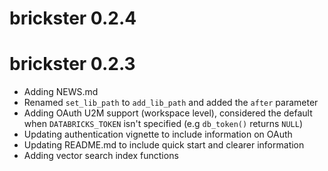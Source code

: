 # brickster 0.2.4

# brickster 0.2.3

* Adding NEWS.md
* Renamed `set_lib_path` to `add_lib_path` and added the `after` parameter
* Adding OAuth U2M support (workspace level), considered the default when
  `DATABRICKS_TOKEN` isn't specified (e.g `db_token()` returns `NULL`)
* Updating authentication vignette to include information on OAuth
* Updating README.md to include quick start and clearer information
* Adding vector search index functions
